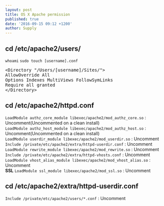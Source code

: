 ```yaml
---
layout: post
title: OS X Apache permission
published: true
date: '2016-09-15 09:12 +1200'
author: Supply
---
```

## cd /etc/apache2/users/
`whoami`
`sudo touch [username].conf`

<pre>
&lt;Directory "/Users/[username]/Sites/"&gt;
AllowOverride All
Options Indexes MultiViews FollowSymLinks
Require all granted
&lt;/Directory&gt;
</pre>

## cd /etc/apache2/httpd.conf

`LoadModule authz_core_module libexec/apache2/mod_authz_core.so` : Uncomment(Uncommented on a clean install)<br>
`LoadModule authz_host_module libexec/apache2/mod_authz_host.so` : Uncomment(Uncommented on a clean install)<br>
`LoadModule userdir_module libexec/apache2/mod_userdir.so` : Uncomment<br>
`Include /private/etc/apache2/extra/httpd-userdir.conf` : Uncomment<br>
`LoadModule rewrite_module libexec/apache2/mod_rewrite.so` : Uncomment<br>
`Include /private/etc/apache2/extra/httpd-vhosts.conf` : Uncomment<br>
`LoadModule vhost_alias_module libexec/apache2/mod_vhost_alias.so` : Uncomment<br>
**SSL**
`LoadModule ssl_module libexec/apache2/mod_ssl.so` : Uncomment<br>

## cd /etc/apache2/extra/httpd-userdir.conf
`Include /private/etc/apache2/users/*.conf` : Uncomment


